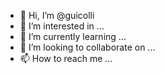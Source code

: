 - 👋 Hi, I’m @guicolli
- 👀 I’m interested in ...
- 🌱 I’m currently learning ...
- 💞️ I’m looking to collaborate on ...
- 📫 How to reach me ...

<!---
guicolli/guicolli is a ✨ special ✨ repository because its `README.md` (this file) appears on your GitHub profile.
You can click the Preview link to take a look at your changes.
--->
